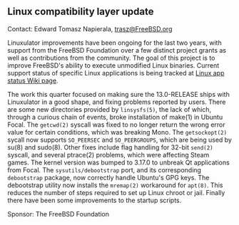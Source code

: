 ## Linux compatibility layer update ##

Contact: Edward Tomasz Napierala, <trasz@FreeBSD.org>

Linuxulator improvements have been ongoing for the last two years,
with support from the FreeBSD Foundation over a few distinct project
grants as well as contributions from the community.
The goal of this project is to improve FreeBSD's ability to execute
unmodified Linux binaries.
Current support status of specific Linux applications is being tracked
at [Linux app status Wiki page](https://wiki.freebsd.org/LinuxApps).

The work this quarter focused on making sure the 13.0-RELEASE ships
with Linuxulator in a good shape, and fixing problems reported by
users.  There are some new directories provided by `linsysfs(5)`,
the lack of which, through a curious chain of events, broke
installation of make(1) in Ubuntu Focal.  The `getcwd(2)` syscall
was fixed to no longer return the wrong error value for certain conditions,
which was breaking Mono.  The `getsockopt(2)` sycall now supports `SO_PEERSEC`
and `SO_PEERGROUPS`, which are being used by su(8) and sudo(8).
Other fixes include flag handling for 32-bit `send(2)` syscall, and
several ptrace(2) problems, which were affecting Steam games.  The
kernel version was bumped to 3.17.0 to unbreak Qt applications from
Focal.  The `sysutils/debootstrap` port, and its corresponding
`debootstrap` package, now correctly handle Ubuntu's GPG keys.  The
debootstrap utility now installs the `mremap(2)` workaround for
`apt(8)`.  This reduces the number of steps required to set up Linux
chroot or jail.  Finally there have been some improvements to the
startup scripts.

Sponsor: The FreeBSD Foundation
